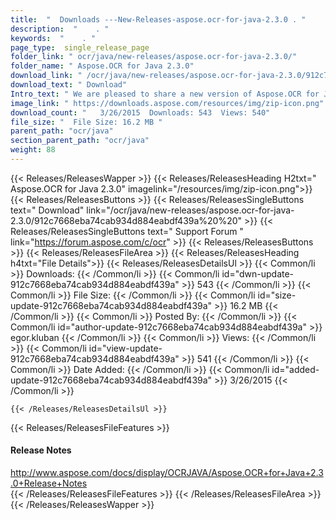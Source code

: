 ```yaml
---
title:  "  Downloads ---New-Releases-aspose.ocr-for-java-2.3.0 . " 
description:  "    . " 
keywords:  "    . " 
page_type:  single_release_page
folder_link: " ocr/java/new-releases/aspose.ocr-for-java-2.3.0/"
folder_name: " Aspose.OCR for Java 2.3.0"
download_link: " /ocr/java/new-releases/aspose.ocr-for-java-2.3.0/912c7668eba74cab934d884eabdf439a"
download_text: " Download"
Intro_text: " We are pleased to share a new version of Aspose.OCR for Java with following impr..."
image_link: " https://downloads.aspose.com/resources/img/zip-icon.png"
download_count: "   3/26/2015  Downloads: 543  Views: 540"
file_size: "  File Size: 16.2 MB "
parent_path: "ocr/java"
section_parent_path: "ocr/java"
weight: 88 
---
```


{{< Releases/ReleasesWapper >}}
  {{< Releases/ReleasesHeading H2txt=" Aspose.OCR for Java 2.3.0" imagelink="/resources/img/zip-icon.png">}}
  {{< Releases/ReleasesButtons >}}
    {{< Releases/ReleasesSingleButtons text=" Download" link="/ocr/java/new-releases/aspose.ocr-for-java-2.3.0/912c7668eba74cab934d884eabdf439a%20%20" >}}
    {{< Releases/ReleasesSingleButtons text=" Support Forum " link="https://forum.aspose.com/c/ocr" >}}
  {{< Releases/ReleasesButtons >}}
  {{< Releases/ReleasesFileArea >}}
    {{< Releases/ReleasesHeading h4txt="File Details">}}
    {{< Releases/ReleasesDetailsUl >}}
            {{< Common/li  >}} Downloads: {{< /Common/li >}} 
      {{< Common/li id="dwn-update-912c7668eba74cab934d884eabdf439a" >}} 543 {{< /Common/li >}} 
      {{< Common/li  >}} File Size: {{< /Common/li >}} 
      {{< Common/li id="size-update-912c7668eba74cab934d884eabdf439a" >}} 16.2 MB {{< /Common/li >}} 
      {{< Common/li  >}} Posted By: {{< /Common/li >}} 
      {{< Common/li id="author-update-912c7668eba74cab934d884eabdf439a" >}} egor.kluban {{< /Common/li >}} 
      {{< Common/li  >}} Views: {{< /Common/li >}} 
      {{< Common/li id="view-update-912c7668eba74cab934d884eabdf439a" >}} 541 {{< /Common/li >}} 
      {{< Common/li  >}} Date Added: {{< /Common/li >}} 
      {{< Common/li id="added-update-912c7668eba74cab934d884eabdf439a" >}} 3/26/2015 {{< /Common/li >}} 

    {{< /Releases/ReleasesDetailsUl >}}

  {{< Releases/ReleasesFileFeatures >}}
      <h4>Release Notes</h4><div><a href="http://www.aspose.com/docs/display/OCRJAVA/Aspose.OCR+for+Java+2.3.0+Release+Notes">http://www.aspose.com/docs/display/OCRJAVA/Aspose.OCR+for+Java+2.3.0+Release+Notes</a></div>
  {{< /Releases/ReleasesFileFeatures >}}
 {{< /Releases/ReleasesFileArea >}}
{{< /Releases/ReleasesWapper >}}


